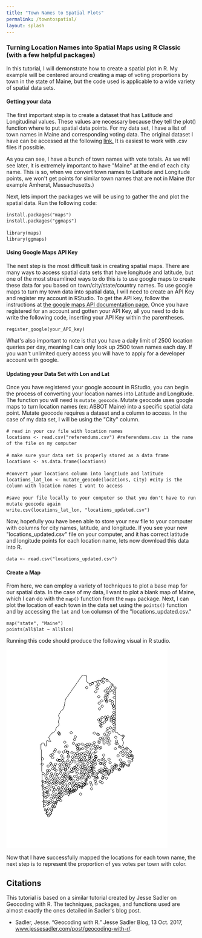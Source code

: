 ```yaml
---
title: "Town Names to Spatial Plots"
permalink: /towntospatial/
layout: splash
---
```


  ### Turning Location Names into Spatial Maps using R Classic (with a few helpful packages)

  In this tutorial, I will demonstrate how to create a spatial plot in R. My example will be centered around creating a map of voting proportions by town in the state of Maine, but the code used is applicable to a wide variety of spatial data sets. 

  #### Getting your data
  The first important step is to create a dataset that has Latitude and Longitudinal values. These values are necessary because they tell the plot() function where to put spatial data points. For my data set, I have a list of town names in Maine and corresponding voting data. The original dataset I have can be accessed at the following [link.](https://docs.google.com/spreadsheets/d/e/2PACX-1vSNHxbeeB7Vd8-ez6v0jpB-n8WGnTxlK5Xvui8jdiVIzTVvF8KqmAdZ7fNn3npXWAxaVePIJjG_bEE7/pubhtml) It is easiest to work with .csv files if possible.

  As you can see, I have a bunch of town names with vote totals. As we will see later, it is extremely important to have "Maine" at the end of each city name. This is so, when we convert town names to Latitude and Longitude points, we won't get points for similar town names that are not in Maine (for example Amherst, Massachusetts.) 

  Next, lets import the packages we will be using to gather the and plot the spatial data. Run the following code: 

  ``` {r class.source="bg-success", class.putput = "bg-success}
  install.packages("maps")
  install.packages("ggmaps")

  library(maps)
  library(ggmaps)
  ```

  #### Using Google Maps API Key
  The next step is the most difficult task in creating spatial maps. There are many ways to access spatial data sets that have longitude and latitude, but one of the most streamlined ways to do this is to use google maps to create these data for you based on town/city/state/country names. To use google maps to turn my town data into spatial data, I will need to create an API Key and register my account in RStudio. To get the API key, follow the instructions at [the google maps API documentation page.](https://developers.google.com/maps/documentation/embed/get-api-key) Once you have registered for an account and gotten your API Key, all you need to do is write the following code, inserting your API Key within the parentheses. 

 ```
 register_google(your_API_key)
 ```
 
  

  What's also important to note is that you have a daily limit of 2500 location queries per day, meaning I can only look up 2500 town names each day. If you wan't unlimited query access you will have to apply for a developer account with google. 

  #### Updating your Data Set with Lon and Lat
  Once you have registered your google account in RStudio, you can begin the process of converting your location names into Latitude and Longitude. The function you will need is `mutate_geocode`. Mutate geocode uses google maps to turn location names (ex: ABBOT Maine) into a specific spatial data point. Mutate geocode requires a dataset and a column to access. In the case of my data set, I will be using the "City" column. 

  ```
  # read in your csv file with location names
  locations <- read.csv("referendums.csv") #referendums.csv is the name of the file on my computer

  # make sure your data set is properly stored as a data frame
  locations <- as.data.frame(locations)

  #convert your locations column into longtiude and latitude
  locations_lat_lon <- mutate_geocode(locations, City) #city is the column with location names I want to access

  #save your file locally to your computer so that you don't have to run mutate geocode again
  write.csv(locations_lat_lon, "locations_updated.csv")
  ```

  Now, hopefully you have been able to store your new file to your computer with columns for city names, latitude, and longitude. If you see your new "locations_updated.csv" file on your computer, and it has correct latitude and longitude points for each location name, lets now download this data into R. 

  ```
  data <- read.csv("locations_updated.csv")
  ```

  #### Create a Map
  From here, we can employ a variety of techniques to plot a base map for our spatial data. In the case of my data, I want to plot a blank map of Maine, which I can do with the `map()` function from the `maps` package. Next, I can plot the location of each town in the data set using the `points()` function and by accessing the `lat` and `lon` columsn of the "locations_updated.csv." 

  ```
  map("state", "Maine")
  points(all$lat ~ all$lon)
  ```

  Running this code should produce the following visual in R studio. ![Towns in Maine](/images/maine_towns.jpeg)

  Now that I have successfully mapped the locations for each town name, the next step is to represent the proportion of yes votes per town with color. 


  ## Citations
  This tutorial is based on a similar tutorial created by Jesse Sadler on Geocoding with R. The techniques, packages, and functions used are almost exactly the ones detailed in Sadler's blog post. 
  + Sadler, Jesse. “Geocoding with R.” Jesse Sadler Blog, 13 Oct. 2017, www.jessesadler.com/post/geocoding-with-r/.
